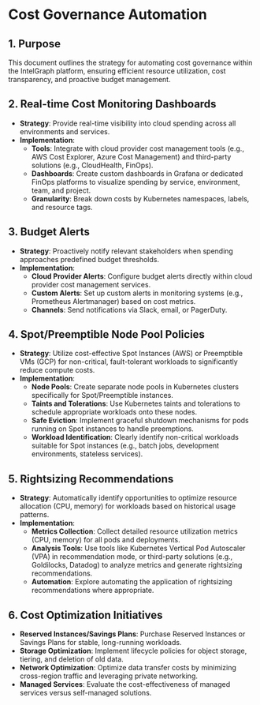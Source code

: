 # Cost Governance Automation

## 1. Purpose

This document outlines the strategy for automating cost governance within the IntelGraph platform, ensuring efficient resource utilization, cost transparency, and proactive budget management.

## 2. Real-time Cost Monitoring Dashboards

- **Strategy**: Provide real-time visibility into cloud spending across all environments and services.
- **Implementation**:
  - **Tools**: Integrate with cloud provider cost management tools (e.g., AWS Cost Explorer, Azure Cost Management) and third-party solutions (e.g., CloudHealth, FinOps).
  - **Dashboards**: Create custom dashboards in Grafana or dedicated FinOps platforms to visualize spending by service, environment, team, and project.
  - **Granularity**: Break down costs by Kubernetes namespaces, labels, and resource tags.

## 3. Budget Alerts

- **Strategy**: Proactively notify relevant stakeholders when spending approaches predefined budget thresholds.
- **Implementation**:
  - **Cloud Provider Alerts**: Configure budget alerts directly within cloud provider cost management services.
  - **Custom Alerts**: Set up custom alerts in monitoring systems (e.g., Prometheus Alertmanager) based on cost metrics.
  - **Channels**: Send notifications via Slack, email, or PagerDuty.

## 4. Spot/Preemptible Node Pool Policies

- **Strategy**: Utilize cost-effective Spot Instances (AWS) or Preemptible VMs (GCP) for non-critical, fault-tolerant workloads to significantly reduce compute costs.
- **Implementation**:
  - **Node Pools**: Create separate node pools in Kubernetes clusters specifically for Spot/Preemptible instances.
  - **Taints and Tolerations**: Use Kubernetes taints and tolerations to schedule appropriate workloads onto these nodes.
  - **Safe Eviction**: Implement graceful shutdown mechanisms for pods running on Spot instances to handle preemptions.
  - **Workload Identification**: Clearly identify non-critical workloads suitable for Spot instances (e.g., batch jobs, development environments, stateless services).

## 5. Rightsizing Recommendations

- **Strategy**: Automatically identify opportunities to optimize resource allocation (CPU, memory) for workloads based on historical usage patterns.
- **Implementation**:
  - **Metrics Collection**: Collect detailed resource utilization metrics (CPU, memory) for all pods and deployments.
  - **Analysis Tools**: Use tools like Kubernetes Vertical Pod Autoscaler (VPA) in recommendation mode, or third-party solutions (e.g., Goldilocks, Datadog) to analyze metrics and generate rightsizing recommendations.
  - **Automation**: Explore automating the application of rightsizing recommendations where appropriate.

## 6. Cost Optimization Initiatives

- **Reserved Instances/Savings Plans**: Purchase Reserved Instances or Savings Plans for stable, long-running workloads.
- **Storage Optimization**: Implement lifecycle policies for object storage, tiering, and deletion of old data.
- **Network Optimization**: Optimize data transfer costs by minimizing cross-region traffic and leveraging private networking.
- **Managed Services**: Evaluate the cost-effectiveness of managed services versus self-managed solutions.
